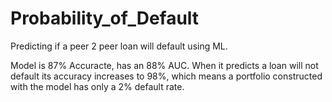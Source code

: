 # Probability_of_Default
Predicting if a peer 2 peer loan will default using ML.

Model is 87% Accuracte, has an 88% AUC. When it predicts a loan will not default its accuracy increases to 98%, which means a portfolio constructed with the model has only a 2% default rate.
